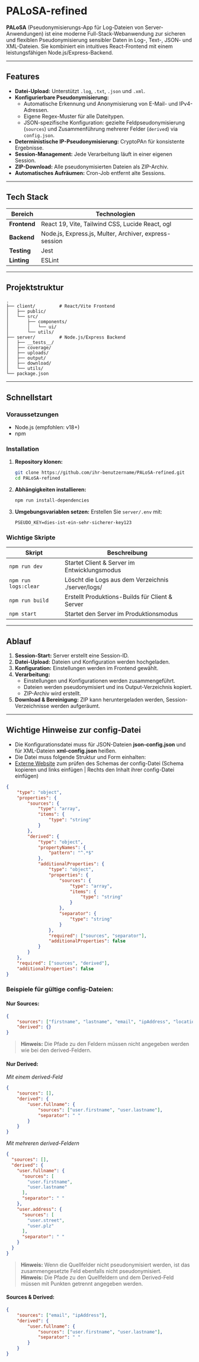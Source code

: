 # PALoSA-refined

**PALoSA** (Pseudonymisierungs-App für Log-Dateien von Server-Anwendungen) ist eine moderne Full-Stack-Webanwendung zur sicheren und flexiblen Pseudonymisierung sensibler Daten in Log-, Text-, JSON- und XML-Dateien. Sie kombiniert ein intuitives React-Frontend mit einem leistungsfähigen Node.js/Express-Backend.

---

## Features

- **Datei-Upload:** Unterstützt `.log`, `.txt`, `.json` und `.xml`.
- **Konfigurierbare Pseudonymisierung:** 
  - Automatische Erkennung und Anonymisierung von E-Mail- und IPv4-Adressen.
  - Eigene Regex-Muster für alle Dateitypen.
  - JSON-spezifische Konfiguration: gezielte Feldpseudonymisierung (`sources`) und Zusammenführung mehrerer Felder (`derived`) via `config.json`.
- **Deterministische IP-Pseudonymisierung:** CryptoPAn für konsistente Ergebnisse.
- **Session-Management:** Jede Verarbeitung läuft in einer eigenen Session.
- **ZIP-Download:** Alle pseudonymisierten Dateien als ZIP-Archiv.
- **Automatisches Aufräumen:** Cron-Job entfernt alte Sessions.

---

## Tech Stack

| Bereich      | Technologien                                                                                                   |
| ------------ | ------------------------------------------------------------------------------------------------------------- |
| **Frontend** | React 19, Vite, Tailwind CSS, Lucide React, ogl                                                               |
| **Backend**  | Node.js, Express.js, Multer, Archiver, express-session                                                        |
| **Testing**  | Jest                                                                                                          |
| **Linting**  | ESLint                                                                                                        |

---

## Projektstruktur

```
.
├── client/         # React/Vite Frontend
│   ├── public/
│   └── src/
│       ├── components/
│       │   └── ui/
│       └── utils/
├── server/         # Node.js/Express Backend
│   ├── __tests__/
│   ├── coverage/
│   ├── uploads/
│   ├── output/
│   ├── download/
│   └── utils/
└── package.json
```

---

## Schnellstart

### Voraussetzungen

- Node.js (empfohlen: v18+)
- npm

### Installation

1. **Repository klonen:**
    ```bash
    git clone https://github.com/ihr-benutzername/PALoSA-refined.git
    cd PALoSA-refined
    ```

2. **Abhängigkeiten installieren:**
    ```bash
    npm run install-dependencies
    ```

3. **Umgebungsvariablen setzen:**
    Erstellen Sie `server/.env` mit:
    ```env
    PSEUDO_KEY=dies-ist-ein-sehr-sicherer-key123
    ```

### Wichtige Skripte

| Skript                     | Beschreibung                                              |
|----------------------------|-----------------------------------------------------------|
| `npm run dev`              | Startet Client & Server im Entwicklungsmodus              |
| `npm run logs:clear`       | Löscht die Logs aus dem Verzeichnis ./server/logs/        |
| `npm run build`            | Erstellt Produktions-Builds für Client & Server           |
| `npm start`                | Startet den Server im Produktionsmodus                    |

---

## Ablauf

1. **Session-Start:** Server erstellt eine Session-ID.
2. **Datei-Upload:** Dateien und Konfiguration werden hochgeladen.
3. **Konfiguration:** Einstellungen werden im Frontend gewählt.
4. **Verarbeitung:** 
   - Einstellungen und Konfigurationen werden zusammengeführt.
   - Dateien werden pseudonymisiert und ins Output-Verzeichnis kopiert.
   - ZIP-Archiv wird erstellt.
5. **Download & Bereinigung:** ZIP kann heruntergeladen werden, Session-Verzeichnisse werden aufgeräumt.

---

## Wichtige Hinweise zur config-Datei

- Die Konfigurationsdatei muss für JSON-Dateien **json-config.json** und für XML-Dateien **xml-config.json** heißen.
- Die Datei muss folgende Struktur und Form einhalten:
- [Externe Website](https://www.jsonschemavalidator.net/) zum prüfen des Schemas der config-Datei (Schema kopieren und links einfügen | Rechts den Inhalt ihrer config-Datei einfügen)

```json
{
    "type": "object",
    "properties": {
        "sources": {
            "type": "array",
            "items": {
                "type": "string"
            }
        },
        "derived": {
            "type": "object",
            "propertyNames": {
                "pattern": "^.*$"
            },
            "additionalProperties": {
                "type": "object",
                "properties": {
                    "sources": {
                        "type": "array",
                        "items": {
                            "type": "string"
                        }
                    },
                    "separator": {
                        "type": "string"
                    }
                },
                "required": ["sources", "separator"],
                "additionalProperties": false
            }
        }
    },
    "required": ["sources", "derived"],
    "additionalProperties": false
}
```

### Beispiele für gültige config-Dateien:

#### Nur Sources:
```json
{
    "sources": ["firstname", "lastname", "email", "ipAddress", "location"],
    "derived": {}
}
```
> **Hinweis:** Die Pfade zu den Feldern müssen nicht angegeben werden wie bei den derived-Feldern.

#### Nur Derived:
*Mit einem derived-Feld*
```json
{
    "sources": [],
    "derived": {
        "user.fullname": {
            "sources": ["user.firstname", "user.lastname"],
            "separator": " "
        }
    }
}
```

*Mit mehreren derived-Feldern*
```json
{
  "sources": [],
  "derived": {
    "user.fullname": {
      "sources": [
        "user.firstname",
        "user.lastname"
      ],
      "separator": " "
    },
    "user.address": {
      "sources": [
        "user.street",
        "user.plz"
      ],
      "separator": " "
    }
  }
}
```
> **Hinweis:** Wenn die Quellfelder nicht pseudonymisiert werden, ist das zusammengesetzte Feld ebenfalls nicht pseudonymisiert.  
> **Hinweis:** Die Pfade zu den Quellfeldern und dem Derived-Feld müssen mit Punkten getrennt angegeben werden.

#### Sources & Derived:
```json
{
    "sources": ["email", "ipAddress"],
    "derived": {
        "user.fullname": {
            "sources": ["user.firstname", "user.lastname"],
            "separator": " "
        }
    }
}
```


